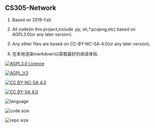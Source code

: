 <!--
 * @Github: https://github.com/Certseeds/CS305_2019F_Remake
 * @Organization: SUSTech
 * @Author: nanoseeds
 * @Date: 2020-06-19 16:28:58
 * @LastEditors: nanoseeds
 * @LastEditTime: 2020-08-08 23:55:26
 * @License: CC-BY-NC-SA_V4_0 or any later version 
 -->

## CS305-Network

1. Based on 2019-Fall.

2. All code(in this project,include *.py,*.sh,*.pcapng,etc) based on AGPL3.0(or any later version).

3. Any other files are based on CC-BY-NC-SA-4.0(or any later version).

4. 在本地渲染markdown以获取最好的阅读体验.

[![AGPL3.0 Licence](https://img.shields.io/badge/License-AGPL_V3-orange)][agpl_3_0]

[![AGPL_V3](https://www.gnu.org/graphics/agplv3-with-text-162x68.png)][agpl_3_0]

[![CC BY-NC-SA 4.0](https://img.shields.io/badge/License-CC%20BY--NC--SA%204.0-orange)][cc_by_nc_sa_4_0]

[![CC BY-SA 4.0][cc_by_nc_sa_4_0_image]][cc_by_nc_sa_4_0]

![language](https://img.shields.io/github/languages/top/Certseeds/CS305_2019F_Remake?color=%23330099)

![code size](https://img.shields.io/github/languages/code-size/Certseeds/CS305_2019F_Remake?color=%230099CC)

![repo size](https://img.shields.io/github/repo-size/Certseeds/CS305_2019F_Remake?color=%23CC9900)

[cc_by_nc_sa_4_0]: https://creativecommons.org/licenses/by-nc-sa/4.0/

[cc_by_nc_sa_4_0_image]: https://licensebuttons.net/l/by-nc-sa/4.0/88x31.png

[agpl_3_0]: https://opensource.org/licenses/AGPL-3.0
